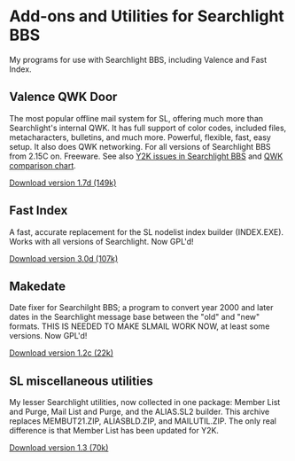 Add-ons and Utilities for Searchlight BBS
=========================================

My programs for use with Searchlight BBS, including Valence and Fast
Index.


Valence QWK Door
----------------

The most popular offline mail system for SL, offering much more than
Searchlight's internal QWK. It has full support of color codes, included
files, metacharacters, bulletins, and much more. Powerful, flexible,
fast, easy setup. It also does QWK networking. For all versions of
Searchlight BBS from 2.15C on. Freeware. See also [Y2K issues in
Searchlight BBS] and [QWK comparison chart].

[Download version 1.7d (149k)](valen17d.zip)


Fast Index
----------

A fast, accurate replacement for the SL nodelist index builder
(INDEX.EXE). Works with all versions of Searchlight. Now GPL'd!

[Download version 3.0d (107k)](fastix3d.zip)


Makedate
--------

Date fixer for Searchilght BBS; a program to convert year 2000 and later
dates in the Searchlight message base between the "old" and "new"
formats. THIS IS NEEDED TO MAKE SLMAIL WORK NOW, at least some versions.
Now GPL'd!

[Download version 1.2c (22k)](mkdat12c.zip)


SL miscellaneous utilities
--------------------------

My lesser Searchlight utilities, now collected in one package: Member
List and Purge, Mail List and Purge, and the ALIAS.SL2 builder. This
archive replaces MEMBUT21.ZIP, ALIASBLD.ZIP, and MAILUTIL.ZIP. The only
real difference is that Member List has been updated for Y2K.

[Download version 1.3 (70k)](slmisc13.zip)

[Y2K issues in Searchlight BBS]: sl-y2k.md
[QWK comparison chart]: qwk-feat.md
